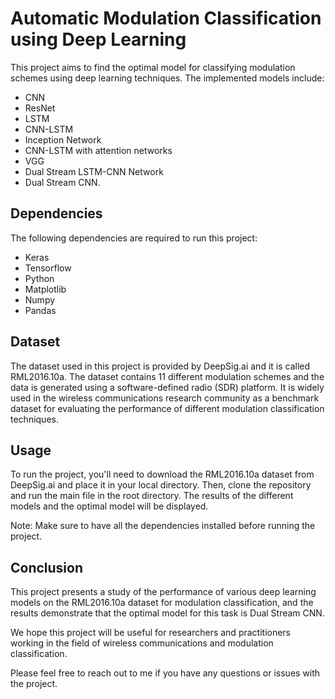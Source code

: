 # Automatic Modulation Classification using Deep Learning
This project aims to find the optimal model for classifying modulation schemes using deep learning techniques. The implemented models include:

- CNN
- ResNet
- LSTM
- CNN-LSTM
- Inception Network
- CNN-LSTM with attention networks
- VGG
- Dual Stream LSTM-CNN Network
- Dual Stream CNN.
## Dependencies

The following dependencies are required to run this project:

- Keras
- Tensorflow
- Python
- Matplotlib
- Numpy
- Pandas
## Dataset
The dataset used in this project is provided by DeepSig.ai and it is called RML2016.10a. The dataset contains 11 different modulation schemes and the data is generated using a software-defined radio (SDR) platform. It is widely used in the wireless communications research community as a benchmark dataset for evaluating the performance of different modulation classification techniques.

## Usage

To run the project, you'll need to download the RML2016.10a dataset from DeepSig.ai and place it in your local directory. Then, clone the repository and run the main file in the root directory. The results of the different models and the optimal model will be displayed.

Note: Make sure to have all the dependencies installed before running the project.

## Conclusion
This project presents a study of the performance of various deep learning models on the RML2016.10a dataset for modulation classification, and the results demonstrate that the optimal model for this task is Dual Stream CNN.

We hope this project will be useful for researchers and practitioners working in the field of wireless communications and modulation classification.

Please feel free to reach out to me if you have any questions or issues with the project.
